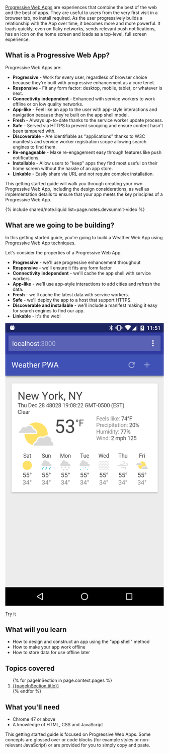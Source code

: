 


<p class="intro">
<a href="/web/progressive-web-apps">Progressive Web Apps</a> are experiences 
that combine the best of the web and the best of apps. They are useful to users 
from the very first visit in a browser tab, no install required. As the user 
progressively builds a relationship with the App over time, it becomes more 
and more powerful. It loads quickly, even on flaky networks, sends relevant 
push notifications, has an icon on the home screen and loads as a top-level, 
full screen experience.
</p>



## What is a Progressive Web App?

Progressive Web Apps are:

* **Progressive** - Work for every user, regardless of browser choice because 
  they're built with progressive enhancement as a core tenet.
* **Responsive** - Fit any form factor: desktop, mobile, tablet, or whatever is 
  next.
* **Connectivity independent** - Enhanced with service workers to work offline 
  or on low quality networks.
* **App-like** - Feel like an app to the user with app-style interactions and 
  navigation because they're built on the app shell model.
* **Fresh** - Always up-to-date thanks to the service worker update process.
* **Safe** - Served via HTTPS to prevent snooping and ensure content hasn't been 
  tampered with.
* **Discoverable** - Are identifiable as "applications" thanks to W3C manifests 
  and service worker registration scope allowing search engines to find them.
* **Re-engageable** - Make re-engagement easy through features like push 
  notifications.
* **Installable** - Allow users to "keep" apps they find most useful on their 
  home screen without the hassle of an app store.
* **Linkable** - Easily share via URL and not require complex installation.

This getting started guide will walk you through creating your own Progressive 
Web App, including the design considerations, as well as implementation details 
to ensure that your app meets the key principles of a Progressive Web App.

{% include shared/note.liquid list=page.notes.devsummit-video %}

## What are we going to be building?

<div class="mdl-grid">
  <div class="mdl-cell mdl-cell--6-col">
    <p>
      In this getting started guide, you're going to build a Weather Web 
      App using Progressive Web App techniques.
    </p>
    <p>
      Let's consider the properties of a Progressive Web App:
      <ul>
        <li><b>Progressive</b> - we'll use progressive enhancement throughout</li>
        <li><b>Responsive</b> - we'll ensure it fits any form factor</li>
        <li><b>Connectivity independent</b> - we'll cache the app shell with service workers.</li>
        <li><b>App-like</b> - we'll use app-style interactions to add cities and refresh the data.</li>
        <li><b>Fresh</b> - we'll cache the latest data with service workers.</li>
        <li><b>Safe</b> - we'll deploy the app to a host that support HTTPS.</li>
        <li><b>Discoverable and installable</b> - we'll include a manifest making it 
          easy for search engines to find our app.</li>
        <li><b>Linkable</b> - it's the web!</li>
      </ul>
    </p>
  </div>
  <div class="mdl-cell mdl-cell--6-col">
    <a href="https://weather-pwa-sample.firebaseapp.com/final/">
      <img src="images/weather-ss.png">
    </a>
    <p>
      <a href="https://weather-pwa-sample.firebaseapp.com/final/" class="mdl-button mdl-js-button mdl-button--raised mdl-button--colored">Try it</a>
    </p>
  </div>
</div>

## What will you learn

* How to design and construct an app using the "app shell" method
* How to make your app work offline
* How to store data for use offline later

## Topics covered

<ol>
{% for pageInSection in page.context.pages %}
  <li>
    <a href="{{pageInSection.relative_url }}">
      {{pageInSection.title}}
    </a>
  </li>
{% endfor %}
</ol>

## What you'll need

* Chrome 47 or above
* A knowledge of HTML, CSS and JavaScript

This getting started guide is focused on Progressive Web Apps. Some concepts are 
glossed over or code blocks (for example styles or non-relevant JavaScript) or
are provided for you to simply copy and paste.



